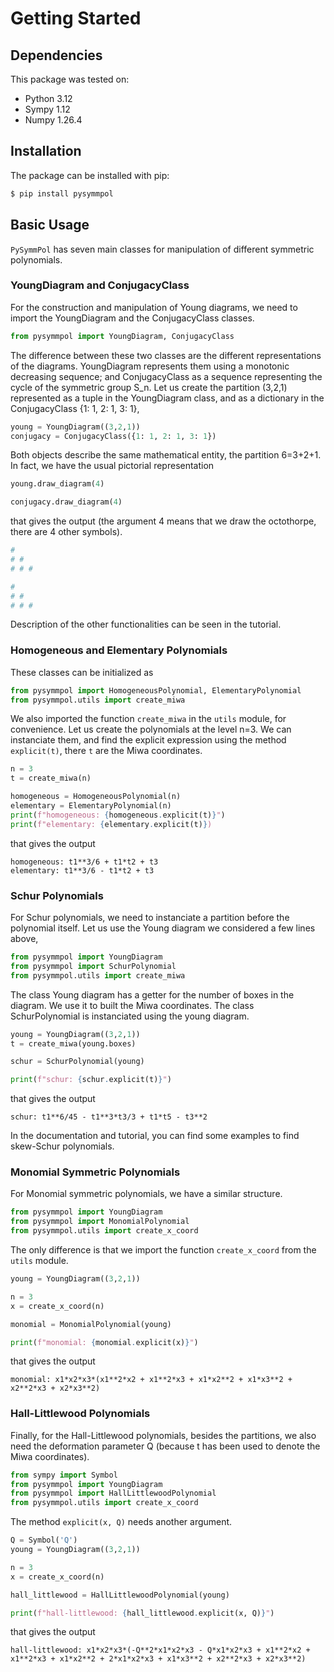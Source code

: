 # Getting Started


## Dependencies

This package was tested on:
- Python 3.12
- Sympy 1.12
- Numpy 1.26.4

## Installation

The package can be installed with pip:

```bash
$ pip install pysymmpol
```

## Basic Usage

`PySymmPol` has seven main classes for manipulation of different 
symmetric polynomials.

### YoungDiagram and ConjugacyClass

For the construction and manipulation of Young diagrams, we need to import 
the YoungDiagram and the ConjugacyClass classes. 
```python
from pysymmpol import YoungDiagram, ConjugacyClass
```
The difference between these two classes are the different representations of 
the diagrams. YoungDiagram represents them using a monotonic decreasing 
sequence; and ConjugacyClass as a sequence representing the cycle of the symmetric 
group S_n. Let us create the partition (3,2,1) represented as a
tuple in the YoungDiagram class, and as a dictionary in the ConjugacyClass {1: 1, 2: 1, 3: 1},
```python
young = YoungDiagram((3,2,1))
conjugacy = ConjugacyClass({1: 1, 2: 1, 3: 1})
```
Both objects describe the same mathematical entity, the partition 6=3+2+1. In fact, 
we have the usual pictorial representation 
```python
young.draw_diagram(4)

conjugacy.draw_diagram(4)
```
that gives the output (the argument 4 means that we draw the octothorpe, 
there are 4 other symbols).

```python
#
# #
# # #

#
# #
# # #
```
Description of the other functionalities can be seen in the tutorial. 

### Homogeneous and Elementary Polynomials

These classes can be initialized as 
```python
from pysymmpol import HomogeneousPolynomial, ElementaryPolynomial
from pysymmpol.utils import create_miwa
```
We also imported the function `create_miwa` in the `utils` module, for convenience. 
Let us create the polynomials at the level n=3. We can instanciate them, and find 
the explicit expression using the method `explicit(t)`, there `t` are the 
Miwa coordinates.
```python
n = 3
t = create_miwa(n)

homogeneous = HomogeneousPolynomial(n)
elementary = ElementaryPolynomial(n)
print(f"homogeneous: {homogeneous.explicit(t)}")
print(f"elementary: {elementary.explicit(t)})
```
that gives the output 
```
homogeneous: t1**3/6 + t1*t2 + t3
elementary: t1**3/6 - t1*t2 + t3
```

### Schur Polynomials

For Schur polynomials, we need to instanciate a partition before the polynomial itself. 
Let us use the Young diagram we considered a few lines above,
```python
from pysymmpol import YoungDiagram
from pysymmpol import SchurPolynomial
from pysymmpol.utils import create_miwa
```
The class Young diagram has a getter for the number of boxes in the diagram. 
We use it to built the Miwa coordinates. The class SchurPolynomial is 
instanciated using the young diagram.
```python
young = YoungDiagram((3,2,1))
t = create_miwa(young.boxes)

schur = SchurPolynomial(young)

print(f"schur: {schur.explicit(t)}")
```
that gives the output 
```
schur: t1**6/45 - t1**3*t3/3 + t1*t5 - t3**2
```
In the documentation and tutorial, you can find some examples to 
find skew-Schur polynomials.


### Monomial Symmetric Polynomials

For Monomial symmetric polynomials, we have a similar structure. 
```python
from pysymmpol import YoungDiagram
from pysymmpol import MonomialPolynomial
from pysymmpol.utils import create_x_coord
```
The only difference is that we import the function `create_x_coord` from the `utils` module.
```python
young = YoungDiagram((3,2,1))

n = 3
x = create_x_coord(n)

monomial = MonomialPolynomial(young)

print(f"monomial: {monomial.explicit(x)}")
```
that gives the output 
```
monomial: x1*x2*x3*(x1**2*x2 + x1**2*x3 + x1*x2**2 + x1*x3**2 + x2**2*x3 + x2*x3**2)
```

### Hall-Littlewood Polynomials

Finally, for the Hall-Littlewood polynomials, besides the partitions, we also 
need the deformation parameter Q (because t has been used to denote the Miwa coordinates). 
```python
from sympy import Symbol
from pysymmpol import YoungDiagram
from pysymmpol import HallLittlewoodPolynomial
from pysymmpol.utils import create_x_coord
```
The method `explicit(x, Q)` needs another argument. 
```python
Q = Symbol('Q')
young = YoungDiagram((3,2,1))

n = 3
x = create_x_coord(n)

hall_littlewood = HallLittlewoodPolynomial(young)

print(f"hall-littlewood: {hall_littlewood.explicit(x, Q)}")
```
that gives the output 
```
hall-littlewood: x1*x2*x3*(-Q**2*x1*x2*x3 - Q*x1*x2*x3 + x1**2*x2 + x1**2*x3 + x1*x2**2 + 2*x1*x2*x3 + x1*x3**2 + x2**2*x3 + x2*x3**2)
```
